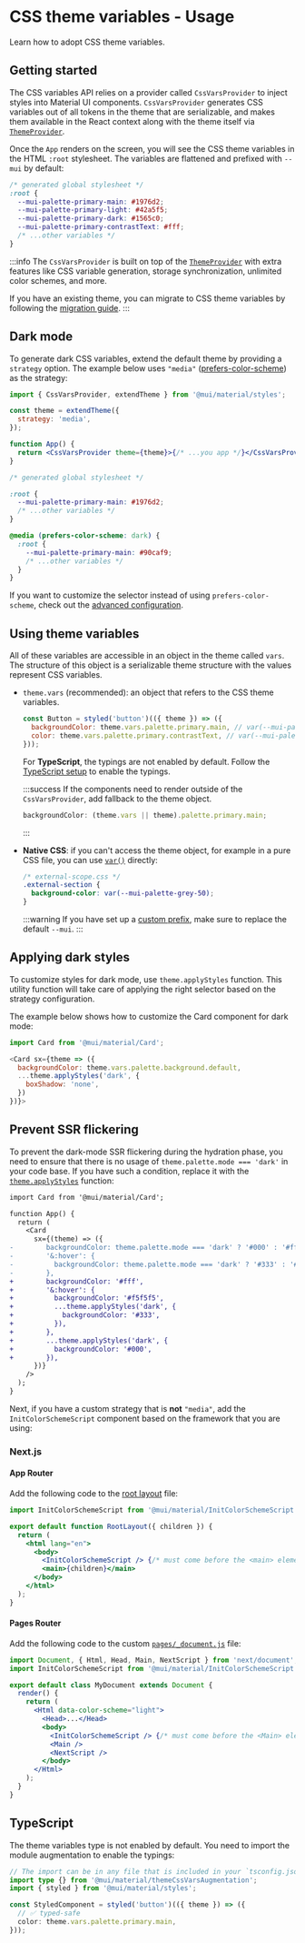 # CSS theme variables - Usage

<p class="description">Learn how to adopt CSS theme variables.</p>

## Getting started

The CSS variables API relies on a provider called `CssVarsProvider` to inject styles into Material UI components.
`CssVarsProvider` generates CSS variables out of all tokens in the theme that are serializable, and makes them available in the React context along with the theme itself via [`ThemeProvider`](/material-ui/customization/theming/#theme-provider).

Once the `App` renders on the screen, you will see the CSS theme variables in the HTML `:root` stylesheet.
The variables are flattened and prefixed with `--mui` by default:

```css
/* generated global stylesheet */
:root {
  --mui-palette-primary-main: #1976d2;
  --mui-palette-primary-light: #42a5f5;
  --mui-palette-primary-dark: #1565c0;
  --mui-palette-primary-contrastText: #fff;
  /* ...other variables */
}
```

:::info
The `CssVarsProvider` is built on top of the [`ThemeProvider`](/material-ui/customization/theming/#themeprovider) with extra features like CSS variable generation, storage synchronization, unlimited color schemes, and more.

If you have an existing theme, you can migrate to CSS theme variables by following the [migration guide](/material-ui/migration/migration-css-theme-variables/).
:::

## Dark mode

To generate dark CSS variables, extend the default theme by providing a `strategy` option.
The example below uses `"media"` ([prefers-color-scheme](https://developer.mozilla.org/en-US/docs/Web/CSS/@media/prefers-color-scheme)) as the strategy:

<codeblock>

```jsx JSX
import { CssVarsProvider, extendTheme } from '@mui/material/styles';

const theme = extendTheme({
  strategy: 'media',
});

function App() {
  return <CssVarsProvider theme={theme}>{/* ...you app */}</CssVarsProvider>;
}
```

```css CSS
/* generated global stylesheet */

:root {
  --mui-palette-primary-main: #1976d2;
  /* ...other variables */
}

@media (prefers-color-scheme: dark) {
  :root {
    --mui-palette-primary-main: #90caf9;
    /* ...other variables */
  }
}
```

</codeblock>

<!-- TODO: fix the link -->

If you want to customize the selector instead of using `prefers-color-scheme`, check out the [advanced configuration](/material-ui/customization/css-theme-variables/configuration/#advanced-configuration).

## Using theme variables

All of these variables are accessible in an object in the theme called `vars`.
The structure of this object is a serializable theme structure with the values represent CSS variables.

- `theme.vars` (recommended): an object that refers to the CSS theme variables.

  ```js
  const Button = styled('button')(({ theme }) => ({
    backgroundColor: theme.vars.palette.primary.main, // var(--mui-palette-primary-main)
    color: theme.vars.palette.primary.contrastText, // var(--mui-palette-primary-contrastText)
  }));
  ```

  For **TypeScript**, the typings are not enabled by default.
  Follow the [TypeScript setup](#typescript) to enable the typings.

  :::success
  If the components need to render outside of the `CssVarsProvider`, add fallback to the theme object.

  ```js
  backgroundColor: (theme.vars || theme).palette.primary.main;
  ```

  :::

- **Native CSS**: if you can't access the theme object, for example in a pure CSS file, you can use [`var()`](https://developer.mozilla.org/en-US/docs/Web/CSS/var) directly:

  ```css
  /* external-scope.css */
  .external-section {
    background-color: var(--mui-palette-grey-50);
  }
  ```

  :::warning
  If you have set up a [custom prefix](/material-ui/customization/css-theme-variables/configuration/#changing-variable-prefixes), make sure to replace the default `--mui`.
  :::

## Applying dark styles

To customize styles for dark mode, use `theme.applyStyles` function.
This utility function will take care of applying the right selector based on the strategy configuration.

The example below shows how to customize the Card component for dark mode:

```js
import Card from '@mui/material/Card';

<Card sx={theme => ({
  backgroundColor: theme.vars.palette.background.default,
  ...theme.applyStyles('dark', {
    boxShadow: 'none',
  })
})}>
```

## Prevent SSR flickering

To prevent the dark-mode SSR flickering during the hydration phase, you need to ensure that there is no usage of `theme.palette.mode === 'dark'` in your code base.
If you have such a condition, replace it with the [`theme.applyStyles`](#appling-dark-styles) function:

```diff
import Card from '@mui/material/Card';

function App() {
  return (
    <Card
      sx={(theme) => ({
-        backgroundColor: theme.palette.mode === 'dark' ? '#000' : '#fff',
-        '&:hover': {
-          backgroundColor: theme.palette.mode === 'dark' ? '#333' : '#f5f5f5',
-        },
+        backgroundColor: '#fff',
+        '&:hover': {
+          backgroundColor: '#f5f5f5',
+          ...theme.applyStyles('dark', {
+            backgroundColor: '#333',
+          }),
+        },
+        ...theme.applyStyles('dark', {
+          backgroundColor: '#000',
+        }),
      })}
    />
  );
}
```

Next, if you have a custom strategy that is **not** `"media"`, add the `InitColorSchemeScript` component based on the framework that you are using:

### Next.js

#### App Router

Add the following code to the [root layout](https://nextjs.org/docs/app/building-your-application/routing/pages-and-layouts#root-layout-required) file:

```jsx title="app/layout.js"
import InitColorSchemeScript from '@mui/material/InitColorSchemeScript';

export default function RootLayout({ children }) {
  return (
    <html lang="en">
      <body>
        <InitColorSchemeScript /> {/* must come before the <main> element */}
        <main>{children}</main>
      </body>
    </html>
  );
}
```

#### Pages Router

Add the following code to the custom [`pages/_document.js`](https://nextjs.org/docs/pages/building-your-application/routing/custom-document) file:

```jsx title="pages/_document.js"
import Document, { Html, Head, Main, NextScript } from 'next/document';
import InitColorSchemeScript from '@mui/material/InitColorSchemeScript';

export default class MyDocument extends Document {
  render() {
    return (
      <Html data-color-scheme="light">
        <Head>...</Head>
        <body>
          <InitColorSchemeScript /> {/* must come before the <Main> element */}
          <Main />
          <NextScript />
        </body>
      </Html>
    );
  }
}
```

## TypeScript

The theme variables type is not enabled by default. You need to import the module augmentation to enable the typings:

```ts
// The import can be in any file that is included in your `tsconfig.json`
import type {} from '@mui/material/themeCssVarsAugmentation';
import { styled } from '@mui/material/styles';

const StyledComponent = styled('button')(({ theme }) => ({
  // ✅ typed-safe
  color: theme.vars.palette.primary.main,
}));
```
